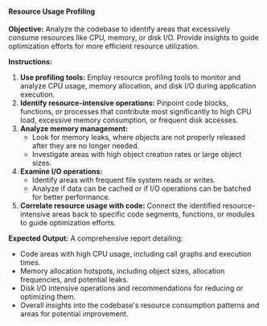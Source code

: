 #### Resource Usage Profiling

**Objective:**  Analyze the codebase to identify areas that excessively consume resources like CPU, memory, or disk I/O. Provide insights to guide optimization efforts for more efficient resource utilization.

**Instructions:**

1. **Use profiling tools:** Employ resource profiling tools to monitor and analyze CPU usage, memory allocation, and disk I/O during application execution.
2. **Identify resource-intensive operations:** Pinpoint code blocks, functions, or processes that contribute most significantly to high CPU load, excessive memory consumption, or frequent disk accesses.
3. **Analyze memory management:**
    -  Look for memory leaks, where objects are not properly released after they are no longer needed.
    -  Investigate areas with high object creation rates or large object sizes.
4. **Examine I/O operations:**
    - Identify areas with frequent file system reads or writes.
    - Analyze if data can be cached or if I/O operations can be batched for better performance.
5. **Correlate resource usage with code:** Connect the identified resource-intensive areas back to specific code segments, functions, or modules to guide optimization efforts.

**Expected Output:** A comprehensive report detailing:

- Code areas with high CPU usage, including call graphs and execution times.
-  Memory allocation hotspots, including object sizes, allocation frequencies, and potential leaks.
- Disk I/O intensive operations and recommendations for reducing or optimizing them.
- Overall insights into the codebase's resource consumption patterns and areas for potential improvement.
